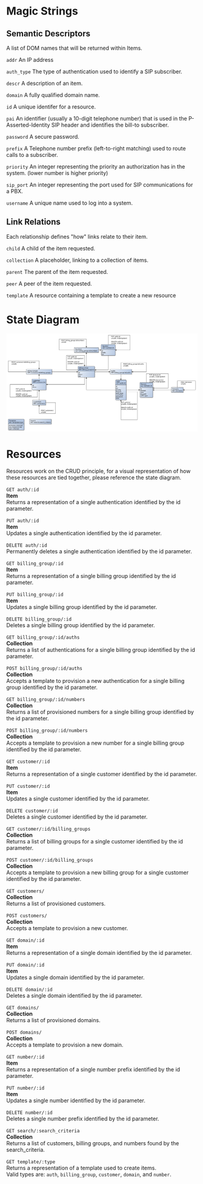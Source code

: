 Magic Strings
=======

## Semantic Descriptors
A list of DOM names that will be returned within Items.

`addr` An IP address

`auth_type` The type of authentication used to identify a SIP subscriber.

`descr` A description of an item.

`domain` A fully qualified domain name.

`id` A unique identifer for a resource.

`pai` An identifier (usually a 10-digit telephone number) that is used in the P-Asserted-Identity SIP header and identifies the bill-to subscriber.

`password` A secure password.

`prefix` A Telephone number prefix (left-to-right matching) used to route calls to a subscriber.

`priority` An integer representing the priority an authorization has in the system. (lower number is higher priority)

`sip_port` An integer representing the port used for SIP communications for a PBX.

`username` A unique name used to log into a system.

## Link Relations
Each relationship defines "how" links relate to their item.

`child` A child of the item requested.

`collection` A placeholder, linking to a collection of items.

`parent` The parent of the item requested.

`peer` A peer of the item requested.

`template` A resource containing a template to create a new resource

State Diagram
=======
![Image](SIPDomainProxy_state_diagram.bmp "state_diagram")

Resources
=======
Resources work on the CRUD principle, for a visual representation of how these resources are tied together, please reference the state diagram.

`GET auth/:id`  
__Item__  
Returns a representation of a single authentication identified by the id parameter.

`PUT auth/:id`  
__Item__  
Updates a single authentication identified by the id parameter.

`DELETE auth/:id`  
Permanently deletes a single authentication identified by the id parameter.

`GET billing_group/:id`  
__Item__  
Returns a representation of a single billing group identified by the id parameter.

`PUT billing_group/:id`  
__Item__  
Updates a single billing group identified by the id parameter.

`DELETE billing_group/:id`  
Deletes a single billing group identified by the id parameter.

`GET billing_group/:id/auths`  
__Collection__  
Returns a list of authentications for a single billing group identified by the id parameter.

`POST billing_group/:id/auths`  
__Collection__  
Accepts a template to provision a new authentication for a single billing group identified by the id parameter.

`GET billing_group/:id/numbers`  
__Collection__  
Returns a list of provisioned numbers for a single billing group identified by the id parameter.

`POST billing_group/:id/numbers`  
__Collection__  
Accepts a template to provision a new number for a single billing group identified by the id parameter.

`GET customer/:id`  
__Item__  
Returns a representation of a single customer identified by the id parameter.

`PUT customer/:id`  
__Item__  
Updates a single customer identified by the id parameter.

`DELETE customer/:id`  
Deletes a single customer identified by the id parameter.

`GET customer/:id/billing_groups`  
__Collection__  
Returns a list of billing groups for a single customer identified by the id parameter.

`POST customer/:id/billing_groups`  
__Collection__  
Accepts a template to provision a new billing group for a single customer identified by the id parameter.

`GET customers/`  
__Collection__  
Returns a list of provisioned customers.

`POST customers/`  
__Collection__  
Accepts a template to provision a new customer.

`GET domain/:id`  
__Item__  
Returns a representation of a single domain identified by the id parameter.

`PUT domain/:id`  
__Item__  
Updates a single domain identified by the id parameter.

`DELETE domain/:id`  
Deletes a single domain identified by the id parameter.

`GET domains/`  
__Collection__  
Returns a list of provisioned domains.

`POST domains/`  
__Collection__  
Accepts a template to provision a new domain.

`GET number/:id`  
__Item__  
Returns a representation of a single number prefix identified by the id parameter.

`PUT number/:id`  
__Item__  
Updates a single number identified by the id parameter.

`DELETE number/:id`  
Deletes a single number prefix identified by the id parameter.

`GET search/:search_criteria`  
__Collection__  
Returns a list of customers, billing groups, and numbers found by the search_criteria.

`GET template/:type`  
Returns a representation of a template used to create items.  
Valid types are: `auth`, `billing_group`, `customer`, `domain`, and `number`.
